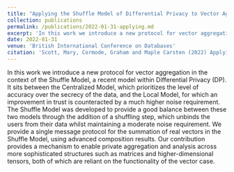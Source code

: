 ```yaml
---
title: "Applying the Shuffle Model of Differential Privacy to Vector Aggregation"
collection: publications
permalink: /publications/2022-01-31-applying.md
excerpt: 'In this work we introduce a new protocol for vector aggregation in the context of the Shuffle Model, a recent model within Differential Privacy.'
date: 2022-01-31
venue: 'British International Conference on Databases'
citation: 'Scott, Mary, Cormode, Graham and Maple Carsten (2022) Applying the Shuffle Model of Differential Privacy to Vector Aggregation. In: BICOD21: British International Conference on Databases, London, UK, 28 Mar 2022. Published in: CEUR Workshop Proceedings pp. 1-10. ISSN 1613-0073.'
---
```


In this work we introduce a new protocol for vector aggregation in the context of the Shuffle Model, a recent model within Differential Privacy (DP). It sits between the Centralized Model, which prioritizes the level of accuracy over the secrecy of the data, and the Local Model, for which an improvement in trust is counteracted by a much higher noise requirement. The Shuffle Model was developed to provide a good balance between these two models through the addition of a shuffling step, which unbinds the users from their data whilst maintaining a moderate noise requirement. We provide a single message protocol for the summation of real vectors in the Shuffle Model, using advanced composition results. Our contribution provides a mechanism to enable private aggregation and analysis across more sophisticated structures such as matrices and higher-dimensional tensors, both of which are reliant on the functionality of the vector case.
